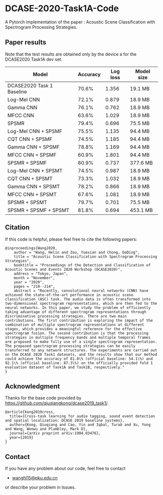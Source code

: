 # DCASE-2020-Task1A-Code
A Pytorch implementation of the paper : Acoustic Scene Classification with Spectrogram Processing Strategies.

## Paper results

Note that the test results are obtained only by the device a for the DCASE2020 Task1A dev set.

Model | Accuracy |  Log loss | Model size
-|-|-|-
DCASE2020 Task 1 Baseline|70.6%|1.356|19.1 MB
Log-Mel CNN|72.1%|0.879|18.9 MB
Gamma CNN|76.1% |0.762 |18.9 MB
MFCC CNN| 63.6%| 1.029| 18.9 MB
SPSMR| 79.4%| 0.696| 75.5 MB
Log-Mel CNN + SPSMF| 75.5%| 1.135| 94.4 MB
CQT CNN + SPSMF| 74.5%| 1.185| 94.4 MB
Gamma CNN + SPSMF| 78.8%| 1.169| 94.4 MB
MFCC CNN + SPSMF| 60.9%| 1.801| 94.4 MB
SPSMR + SPSMF| 80.9%| 0.737| 377.6 MB
Log-Mel CNN + SPSMT| 74.5%| 0.987| 18.9 MB
CQT CNN + SPSMT| 73.3%| 1.032| 18.9 MB
Gamma CNN + SPSMT| 78.2%| 0.866| 18.9 MB
MFCC CNN + SPSMT| 67.6%| 1.081| 18.9 MB
SPSMR + SPSMT| 79.7%| 0.701| 75.5 MB
SPSMR + SPSMF + SPSMT| 81.8%| 0.694| 453.1 MB


## Citation
If this code is helpful, please feel free to cite the following papers:
```
@inproceedings{Wang2020,
    author = "Wang, Helin and Zou, Yuexian and Chong, DaDing",
    title = "Acoustic Scene Classification with Spectrogram Processing Strategies",
    booktitle = "Proceedings of the Detection and Classification of Acoustic Scenes and Events 2020 Workshop (DCASE2020)",
    address = "Tokyo, Japan",
    month = "November",
    year = "2020",
    pages = "210--214",
    abstract = "Recently, convolutional neural networks (CNN) have achieved the state-of-the-art performance in acoustic scene classification (ASC) task. The audio data is often transformed into two-dimensional spectrogram representations, which are then fed to the neural networks. In this paper, we study the problem of efficiently taking advantage of different spectrogram representations through discriminative processing strategies. There are two main contributions. The first contribution is exploring the impact of the combination of multiple spectrogram representations at different stages, which provides a meaningful reference for the effective spectrogram fusion. The second contribution is that the processing strategies in multiple frequency bands and multiple temporal frames are proposed to make fully use of a single spectrogram representation. The proposed spectrogram processing strategies can be easily transferred to any network structures. The experiments are carried out on the DCASE 2020 Task1 datasets, and the results show that our method could achieve the accuracy of 81.8\% (official baseline: 54.1\%) and 92.1\% (official baseline: 87.3\%) on the officially provided fold 1 evaluation dataset of Task1A and Task1B, respectively."
}
```

## Acknowledgment
Thanks for the base code provided by https://github.com/qiuqiangkong/dcase2019_task1/.

```
@article{kong2019cross,
  title={Cross-task learning for audio tagging, sound event detection and spatial localization: DCASE 2019 baseline systems},
  author={Kong, Qiuqiang and Cao, Yin and Iqbal, Turab and Xu, Yong and Wang, Wenwu and Plumbley, Mark D},
  journal={arXiv preprint arXiv:1904.03476},
  year={2019}
}
```

## Contact
If you have any problem about our code, feel free to contact
- wanghl15@pku.edu.cn

or describe your problem in Issues.
